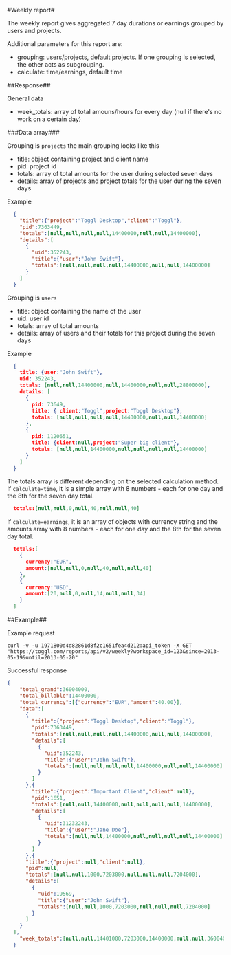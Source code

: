 #Weekly report#

The weekly report gives aggregated 7 day durations or earnings grouped by users and projects.

Additional parameters for this report are:
* grouping: users/projects, default projects. If one grouping is selected, the other acts as subgrouping.
* calculate: time/earnings, default time

##Response##

General data
* week_totals: array of total amouns/hours for every day (null if there's no work on a certain day)

###Data array###

Grouping is `projects` the main grouping looks like this
* title: object containing project and client name
* pid: project id
* totals: array of total amounts for the user during selected seven days
* details: array of projects and project totals for the user during the seven days

Example
```json
  {
    "title":{"project":"Toggl Desktop","client":"Toggl"},
    "pid":7363449,
    "totals":[null,null,null,null,14400000,null,null,14400000],
    "details":[
      {
        "uid":352243,
        "title":{"user":"John Swift"},
        "totals":[null,null,null,null,14400000,null,null,14400000]
      }
    ]
  }

```

Grouping is `users`
* title: object containing the name of the user
* uid: user id
* totals: array of total amounts
* details: array of users and their totals for this project during the seven days

Example
```json
  {
    title: {user:"John Swift"},
    uid: 352243,
    totals: [null,null,14400000,null,14400000,null,null,28800000],
    details: [
      {
        pid: 73649,
        title: { client:"Toggl",project:"Toggl Desktop"},
        totals: [null,null,null,null,14400000,null,null,14400000]
      },
      {
        pid: 1120651,
        title: {client:null,project:"Super big client"},
        totals: [null,null,14400000,null,null,null,null,14400000]
      }
    ]
  }
```

The totals array is different depending on the selected calculation method.
If `calculate=time`, it is a simple array with 8 numbers - each for one day and the 8th for the seven day total.
```json
  totals:[null,null,0,null,40,null,null,40]
```

If `calculate=earnings`, it is an array of objects with currency string and the amounts array with 8 numbers - each for one day and the 8th for the seven day total.
```json
  totals:[
    {
      currency:"EUR",
      amount:[null,null,0,null,40,null,null,40]
    },
    {
      currency:"USD",
      amount:[20,null,0,null,14,null,null,34]
    }
  ]
```

##Example##

Example request
```shell
curl -v -u 1971800d4d82861d8f2c1651fea4d212:api_token -X GET "https://toggl.com/reports/api/v2/weekly?workspace_id=123&since=2013-05-19&until=2013-05-20"
```

Successful response
```json
{
    "total_grand":36004000,
    "total_billable":14400000,
    "total_currency":[{"currency":"EUR","amount":40.00}],
    "data":[
      {
        "title":{"project":"Toggl Desktop","client":"Toggl"},
        "pid":7363449,
        "totals":[null,null,null,null,14400000,null,null,14400000],
        "details":[
          {
            "uid":352243,
            "title":{"user":"John Swift"},
            "totals":[null,null,null,null,14400000,null,null,14400000]
          }
        ]
      },{
        "title":{"project":"Important Client","client":null},
        "pid":1651,
        "totals":[null,null,14400000,null,null,null,null,14400000],
        "details":[
          {
            "uid":31232243,
            "title":{"user":"Jane Doe"},
            "totals":[null,null,14400000,null,null,null,null,14400000]
          }
        ]
      },{
      "title":{"project":null,"client":null},
      "pid":null,
      "totals":[null,null,1000,7203000,null,null,null,7204000],
      "details":[
        {
          "uid":19569,
          "title":{"user":"John Swift"},
          "totals":[null,null,1000,7203000,null,null,null,7204000]
        }
      ]
    }
  ],
    "week_totals":[null,null,14401000,7203000,14400000,null,null,36004000]
  }
```